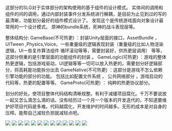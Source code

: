 这部分的SLG对于实体部分的架构使用的基于组件的设计模式。 实体间的调用和组件的间的调用，通过内部封装事件分发系统进行解耦，是目前为止见到过的写的最清晰，功能划分最好的组件模式设计了。 发现这个是传统游戏面向对象设计最常用的一个设计模式。 原神的bundle系统，死神的战斗表现层等。

整体结构分:
GameBase(不可热更) ：封装Unity层面的接口，AssetBundle ， UITween ,Physics,Voice，一些重量级的逻辑表现封装（重量级的比如人物渲染逻辑，UI一些复炸算法组件 循环滚动等等，需要封装好，供热更层调用） 等等， 这部分侧重的是引擎层面的功能组件的封装 。
GameLogic(可热更)  ：游戏的整体热更逻辑，包括游戏驱动，UI逻辑等等一切可以放入热更的。需要划分好逻辑部分，将高耗能功能拆分出去
GameNative(不可热更) ：这部分是游戏不怎么依赖引擎功能的部分的功能。 包括比如配置文件系统 ， 公共网络部分 ，游戏启动的代码等，热更的配置等等。
GameProto(可热更) ： 纯粹的热更协议部分。

划分的好处。使项目整体代码结构清晰规整。有利于减缓项目腐化。千万不要说放一起又怎么滴怎么滴的话。没有经历过一个月一个版本的开发迭代的，不知道要维护好项目代码是多难。代码越腐化，开发维护的时间越多。无形的成本是对自身的压榨。能帮自己减轻负担就减轻点吧。

![](Media/Game_1.jpg)
![](Media/Game_2.jpg)
![](Media/Game_3.jpg)
![](Media/Game_4.jpg)
![](Media/Game_5.jpg)
![](Media/Game_6.jpg)
![](Media/Game_7.jpg)
![](Media/Game_8.jpg)
![](Media/Game_9.jpg)
![](Media/Game_10.jpg)
![](Media/Game_11.jpg)
![](Media/GameBase.jpg)
![](Media/GameNative.jpg)